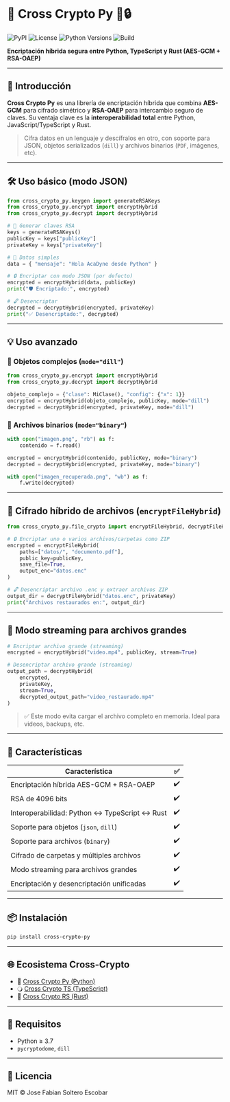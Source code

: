# 🚀 Cross Crypto Py 🐍🔒

![PyPI](https://img.shields.io/pypi/v/cross-crypto-py) ![License](https://img.shields.io/github/license/acadyne/cross-crypto-py) ![Python Versions](https://img.shields.io/pypi/pyversions/cross-crypto-py) ![Build](https://img.shields.io/badge/build-passing-brightgreen)

**Encriptación híbrida segura entre Python, TypeScript y Rust (AES-GCM + RSA-OAEP)**

---

## 📌 Introducción

**Cross Crypto Py** es una librería de encriptación híbrida que combina **AES-GCM** para cifrado simétrico y **RSA-OAEP** para intercambio seguro de claves. Su ventaja clave es la **interoperabilidad total** entre Python, JavaScript/TypeScript y Rust.

> Cifra datos en un lenguaje y descífralos en otro, con soporte para JSON, objetos serializados (`dill`) y archivos binarios (`PDF`, imágenes, etc).

---

## 🛠️ Uso básico (modo JSON)

```python
from cross_crypto_py.keygen import generateRSAKeys
from cross_crypto_py.encrypt import encryptHybrid
from cross_crypto_py.decrypt import decryptHybrid

# 🔑 Generar claves RSA
keys = generateRSAKeys()
publicKey = keys["publicKey"]
privateKey = keys["privateKey"]

# 📩 Datos simples
data = { "mensaje": "Hola AcaDyne desde Python" }

# 🔒 Encriptar con modo JSON (por defecto)
encrypted = encryptHybrid(data, publicKey)
print("🛡️ Encriptado:", encrypted)

# 🔓 Desencriptar
decrypted = decryptHybrid(encrypted, privateKey)
print("✅ Desencriptado:", decrypted)
```

---

## 💡 Uso avanzado

### 🔹 Objetos complejos (`mode="dill"`)

```python
from cross_crypto_py.encrypt import encryptHybrid
from cross_crypto_py.decrypt import decryptHybrid

objeto_complejo = {"clase": MiClase(), "config": {"x": 1}}
encrypted = encryptHybrid(objeto_complejo, publicKey, mode="dill")
decrypted = decryptHybrid(encrypted, privateKey, mode="dill")
```

### 🔸 Archivos binarios (`mode="binary"`)

```python
with open("imagen.png", "rb") as f:
    contenido = f.read()

encrypted = encryptHybrid(contenido, publicKey, mode="binary")
decrypted = decryptHybrid(encrypted, privateKey, mode="binary")

with open("imagen_recuperada.png", "wb") as f:
    f.write(decrypted)
```

---

## 📁 Cifrado híbrido de archivos (`encryptFileHybrid`)

```python
from cross_crypto_py.file_crypto import encryptFileHybrid, decryptFileHybrid

# 🔒 Encriptar uno o varios archivos/carpetas como ZIP
encrypted = encryptFileHybrid(
    paths=["datos/", "documento.pdf"],
    public_key=publicKey,
    save_file=True,
    output_enc="datos.enc"
)

# 🔓 Desencriptar archivo .enc y extraer archivos ZIP
output_dir = decryptFileHybrid("datos.enc", privateKey)
print("Archivos restaurados en:", output_dir)
```

---

## 🧬 Modo streaming para archivos grandes

```python
# Encriptar archivo grande (streaming)
encrypted = encryptHybrid("video.mp4", publicKey, stream=True)

# Desencriptar archivo grande (streaming)
output_path = decryptHybrid(
    encrypted,
    privateKey,
    stream=True,
    decrypted_output_path="video_restaurado.mp4"
)
```

> ✅ Este modo evita cargar el archivo completo en memoria. Ideal para videos, backups, etc.

---

## 🎯 Características

| Característica                                | ✅  |
| --------------------------------------------- | -- |
| Encriptación híbrida AES-GCM + RSA-OAEP       | ✔️ |
| RSA de 4096 bits                              | ✔️ |
| Interoperabilidad: Python ↔ TypeScript ↔ Rust | ✔️ |
| Soporte para objetos (`json`, `dill`)         | ✔️ |
| Soporte para archivos (`binary`)              | ✔️ |
| Cifrado de carpetas y múltiples archivos      | ✔️ |
| Modo streaming para archivos grandes          | ✔️ |
| Encriptación y desencriptación unificadas     | ✔️ |

---

## 📦 Instalación

```bash
pip install cross-crypto-py
```

---

## 🌐 Ecosistema Cross-Crypto

- 🔷 [Cross Crypto Py (Python)](https://github.com/acadyne/cross-crypto-py)
- 🔾 [Cross Crypto TS (TypeScript)](https://github.com/acadyne/cross-crypto-ts)
- 🦀 [Cross Crypto RS (Rust)](https://github.com/acadyne/cross-crypto-rs)

---

## 🧪 Requisitos

- Python ≥ 3.7
- `pycryptodome`, `dill`

---

## 📄 Licencia

MIT © Jose Fabian Soltero Escobar